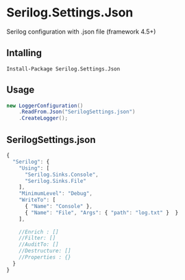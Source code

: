 # Serilog.Settings.Json
Serilog configuration with .json file (framework 4.5+)

## Intalling
```
Install-Package Serilog.Settings.Json
```

## Usage

```c#
new LoggerConfiguration()
	.ReadFrom.Json("SerilogSettings.json")
	.CreateLogger();
```
## SerilogSettings.json

```javascript
{
  "Serilog": {
    "Using": [
      "Serilog.Sinks.Console",
      "Serilog.Sinks.File"
    ],
    "MinimumLevel": "Debug",
    "WriteTo": [
      { "Name": "Console" },
      { "Name": "File", "Args": { "path": "log.txt" }  }
    ],
    
    //Enrich : []
    //Filter: []
    //AuditTo: []
    //Destructure: []
    //Properties : {}    
  }
}
```
